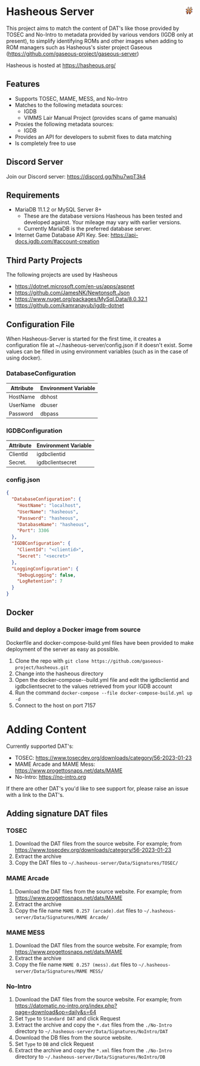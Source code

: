 # <img src="./hasheous/wwwroot/images/logo.svg" height="28" style="float: right;" /> Hasheous Server

This project aims to match the content of DAT's like those provided by TOSEC and No-Intro to metadata provided by various vendors (IGDB only at present), to simplify identifying ROMs and other images when adding to ROM managers such as Hasheous's sister project Gaseous (https://github.com/gaseous-project/gaseous-server)

Hasheous is hosted at https://hasheous.org/

## Features
* Supports TOSEC, MAME, MESS, and No-Intro
* Matches to the following metadata sources:
  * IGDB
  * VIMMS Lair Manual Project (provides scans of game manuals)
* Proxies the following metadata sources:
  * IGDB
* Provides an API for developers to submit fixes to data matching
* Is completely free to use

## Discord Server
Join our Discord server: https://discord.gg/Nhu7wpT3k4

## Requirements
* MariaDB 11.1.2 or MySQL Server 8+
  * These are the database versions Hasheous has been tested and developed against. Your mileage may vary with earlier versions.
  * Currently MariaDB is the preferred database server.
* Internet Game Database API Key. See: https://api-docs.igdb.com/#account-creation

## Third Party Projects
The following projects are used by Hasheous
* https://dotnet.microsoft.com/en-us/apps/aspnet
* https://github.com/JamesNK/Newtonsoft.Json
* https://www.nuget.org/packages/MySql.Data/8.0.32.1
* https://github.com/kamranayub/igdb-dotnet

## Configuration File
When Hasheous-Server is started for the first time, it creates a configuration file at ~/.hasheous-server/config.json if it doesn't exist. Some values can be filled in using environment variables (such as in the case of using docker).

### DatabaseConfiguration
| Attribute | Environment Variable |
| --------- | -------------------- |
| HostName  | dbhost               |
| UserName  | dbuser               |
| Password  | dbpass               |

### IGDBConfiguration
| Attribute | Environment Variable |
| --------- | -------------------- |
| ClientId  | igdbclientid         |
| Secret.   | igdbclientsecret     |

### config.json
```json
{
  "DatabaseConfiguration": {
    "HostName": "localhost",
    "UserName": "hasheous",
    "Password": "hasheous",
    "DatabaseName": "hasheous",
    "Port": 3306
  },
  "IGDBConfiguration": {
    "ClientId": "<clientid>",
    "Secret": "<secret>"
  },
  "LoggingConfiguration": {
    "DebugLogging": false,
    "LogRetention": 7
  }
}
```

## Docker
### Build and deploy a Docker image from source
Dockerfile and docker-compose-build.yml files have been provided to make deployment of the server as easy as possible.
1. Clone the repo with ```git clone https://github.com/gaseous-project/hasheous.git```
2. Change into the hasheous directory
3. Open the docker-compose--build.yml file and edit the igdbclientid and igdbclientsecret to the values retrieved from your IGDB account
4. Run the command ```docker-compose --file docker-compose-build.yml up -d```
5. Connect to the host on port 7157

# Adding Content
Currently supported DAT's:
* TOSEC: https://www.tosecdev.org/downloads/category/56-2023-01-23
* MAME Arcade and MAME Mess: https://www.progettosnaps.net/dats/MAME
* No-Intro: https://no-intro.org

If there are other DAT's you'd like to see support for, please raise an issue with a link to the DAT's.

## Adding signature DAT files
### TOSEC
1. Download the DAT files from the source website. For example; from https://www.tosecdev.org/downloads/category/56-2023-01-23
2. Extract the archive
3. Copy the DAT files to `~/.hasheous-server/Data/Signatures/TOSEC/`

### MAME Arcade
1. Download the DAT files from the source website. For example; from https://www.progettosnaps.net/dats/MAME
2. Extract the archive
3. Copy the file name `MAME 0.257 (arcade).dat` files to `~/.hasheous-server/Data/Signatures/MAME Arcade/`

### MAME MESS
1. Download the DAT files from the source website. For example; from https://www.progettosnaps.net/dats/MAME
2. Extract the archive
3. Copy the file name `MAME 0.257 (mess).dat` files to `~/.hasheous-server/Data/Signatures/MAME MESS/`

### No-Intro
1. Download the DAT files from the source website. For example; from https://datomatic.no-intro.org/index.php?page=download&op=daily&s=64
2. Set `Type` to `Standard DAT` and click Request
3. Extract the archive and copy the `*.dat` files from the `./No-Intro` directory to `~/.hasheous-server/Data/Signatures/NoIntro/DAT`
4. Download the DB files from the source website.
5. Set `Type` to `DB` and click Request
6. Extract the archive and copy the `*.xml` files from the `./No-Intro` directory to `~/.hasheous-server/Data/Signatures/NoIntro/DB`
